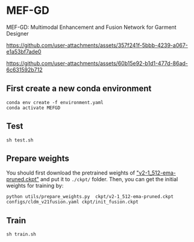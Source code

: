 # MEF-GD
MEF-GD: Multimodal Enhancement and Fusion Network for Garment Designer


https://github.com/user-attachments/assets/357f241f-5bbb-4239-a067-e1a53bf7ade0



https://github.com/user-attachments/assets/60b15e92-b1d1-477d-86ad-6c631592b712

## First create a new conda environment

    conda env create -f environment.yaml
    conda activate MEFGD

## Test
    sh test.sh 
## Prepare weights
You should first download the pretrained weights of ["v2-1_512-ema-pruned.ckpt"](https://huggingface.co/stabilityai/stable-diffusion-2-1-base/tree/main) and put it to `./ckpt/` folder. Then, you can get the initial weights for training by:

    python utils/prepare_weights.py  ckpt/v2-1_512-ema-pruned.ckpt configs/cldm_v21fusion.yaml ckpt/init_fusion.ckpt
## Train
    sh train.sh
